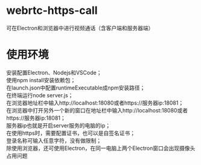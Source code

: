 # webrtc-https-call
可在Electron和浏览器中进行视频通话（含客户端和服务器端）
# 使用环境
安装配置Electron、Nodejs和VSCode；  
使用npm install安装依赖包；  
在launch.json中配置runtimeExecutable成npm安装路径；  
在终端运行node server.js；  
在浏览器地址栏中输入http://localhost:18080或者https://服务器ip:18081；  
在浏览器中打开另外一个新的窗口在地址栏中输入http://localhost:18080或者https://服务器ip:18081；  
服务器ip也就是开启server服务的电脑的ip；  
在使用https时，需要配置证书，也可以是自签名证书；  
登录名称可输入任意字符，没有做限制；  
除使用浏览器，还可使用Electron，在同一电脑上两个Electron窗口会出现摄像头占用问题

